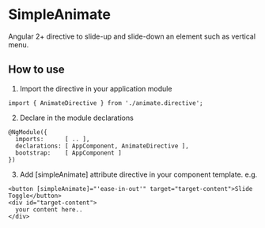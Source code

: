# SimpleAnimate
Angular 2+ directive to slide-up and slide-down an element such as vertical menu.

## How to use
1. Import the directive in your application module

<pre><code>import { AnimateDirective } from './animate.directive';</code></pre>

2. Declare in the module declarations
<pre>
<code>@NgModule({
  imports:      [ .. ],
  declarations: [ AppComponent, AnimateDirective ],
  bootstrap:    [ AppComponent ]
})</code>
</pre>

3. Add [simpleAnimate] attribute directive in your component template. e.g.
<pre>
<code>&lt;button [simpleAnimate]="'ease-in-out'" target="target-content"&gt;Slide Toggle&lt;/button&gt;
&lt;div id="target-content"&gt;
  your content here..
&lt;/div&gt;</code>
</pre>
